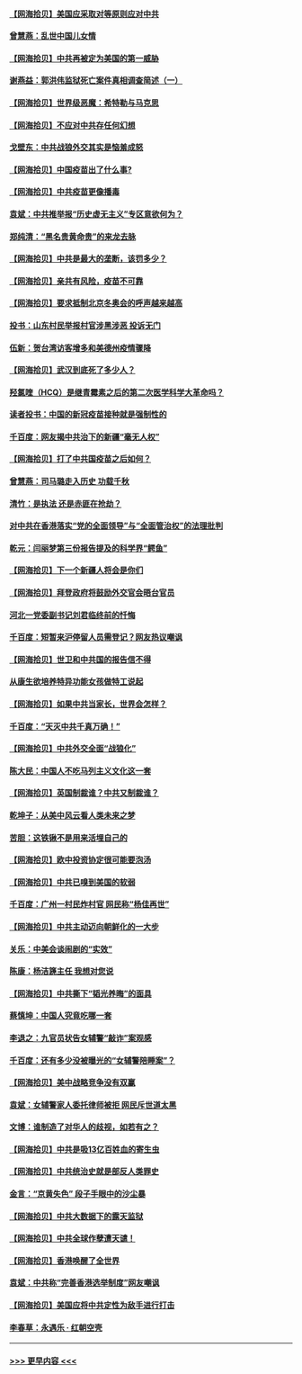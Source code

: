 #### [【网海拾贝】美国应采取对等原则应对中共](../pages/nsc993/n12889176.md?t=04200052) 
#### [曾慧燕：乱世中国儿女情](../pages/nsc993/n12887931.md?t=04200052) 
#### [【网海拾贝】中共再被定为美国的第一威胁](../pages/nsc993/n12887580.md?t=04200052) 
#### [谢燕益：郭洪伟监狱死亡案件真相调查简述（一）](../pages/nsc993/n12885648.md?t=04200052) 
#### [【网海拾贝】世界级恶魔：希特勒与马克思](../pages/nsc993/n12884062.md?t=04200052) 
#### [【网海拾贝】不应对中共存任何幻想](../pages/nsc993/n12881460.md?t=04200052) 
#### [戈壁东：中共战狼外交其实是恼羞成怒](../pages/nsc993/n12880392.md?t=04200052) 
#### [【网海拾贝】中国疫苗出了什么事?](../pages/nsc993/n12879124.md?t=04200052) 
#### [【网海拾贝】中共疫苗更像播毒](../pages/nsc993/n12876631.md?t=04200052) 
#### [袁斌：中共推举报“历史虚无主义”专区意欲何为？](../pages/nsc993/n12876530.md?t=04200052) 
#### [郑纯清：“黑名贵黄命贵”的来龙去脉](../pages/nsc993/n12875589.md?t=04200052) 
#### [【网海拾贝】中共是最大的垄断，该罚多少？](../pages/nsc993/n12874006.md?t=04200052) 
#### [【网海拾贝】亲共有风险，疫苗不可靠](../pages/nsc993/n12872224.md?t=04200052) 
#### [【网海拾贝】要求抵制北京冬奥会的呼声越来越高](../pages/nsc993/n12868962.md?t=04200052) 
#### [投书：山东村民举报村官涉黑涉恶 投诉无门](../pages/nsc993/n12869726.md?t=04200052) 
#### [伍新：贺台湾访客增多和美德州疫情骤降](../pages/nsc993/n12865651.md?t=04200052) 
#### [【网海拾贝】武汉到底死了多少人？](../pages/nsc993/n12863707.md?t=04200052) 
#### [羟氯喹（HCQ）是继青霉素之后的第二次医学科学大革命吗？](../pages/nsc993/n12638564.md?t=04200052) 
#### [读者投书：中国的新冠疫苗接种就是强制性的](../pages/nsc993/n12859932.md?t=04200052) 
#### [千百度：网友揭中共治下的新疆“毫无人权”](../pages/nsc993/n12858385.md?t=04200052) 
#### [【网海拾贝】打了中共国疫苗之后如何？](../pages/nsc993/n12857866.md?t=04200052) 
#### [曾慧燕：司马璐走入历史 功载千秋](../pages/nsc993/n12856996.md?t=04200052) 
#### [清竹：是执法 还是赤匪在抢劫？](../pages/nsc993/n12856952.md?t=04200052) 
#### [对中共在香港落实“党的全面领导”与“全面管治权”的法理批判](../pages/nsc993/n12856929.md?t=04200052) 
#### [乾元：闫丽梦第三份报告提及的科学界“鳄鱼”](../pages/nsc993/n12855985.md?t=04200052) 
#### [【网海拾贝】下一个新疆人将会是你们](../pages/nsc993/n12855864.md?t=04200052) 
#### [【网海拾贝】拜登政府将鼓励外交官会晤台官员](../pages/nsc993/n12853615.md?t=04200052) 
#### [河北一党委副书记刘君临终前的忏悔](../pages/nsc993/n12849420.md?t=04200052) 
#### [千百度：短暂来沪停留人员需登记？网友热议嘲讽](../pages/nsc993/n12853497.md?t=04200052) 
#### [【网海拾贝】世卫和中共国的报告信不得](../pages/nsc993/n12850902.md?t=04200052) 
#### [从康生欲培养特异功能女孩做特工说起](../pages/nsc993/n12849289.md?t=04200052) 
#### [【网海拾贝】如果中共当家长，世界会怎样？](../pages/nsc993/n12848436.md?t=04200052) 
#### [千百度：“天灭中共千真万确！”](../pages/nsc993/n12845659.md?t=04200052) 
#### [【网海拾贝】中共外交全面“战狼化”](../pages/nsc993/n12845607.md?t=04200052) 
#### [陈大民：中国人不吃马列主义文化这一套](../pages/nsc993/n12842496.md?t=04200052) 
#### [【网海拾贝】英国制裁谁？中共又制裁谁？](../pages/nsc993/n12840909.md?t=04200052) 
#### [乾坤子：从美中风云看人类未来之梦](../pages/nsc993/n12840590.md?t=04200052) 
#### [苦胆：这铁锹不是用来活埋自己的](../pages/nsc993/n12839512.md?t=04200052) 
#### [【网海拾贝】欧中投资协定很可能要泡汤](../pages/nsc993/n12835122.md?t=04200052) 
#### [【网海拾贝】中共已嗅到美国的软弱](../pages/nsc993/n12832411.md?t=04200052) 
#### [千百度：广州一村民炸村官 网民称“杨佳再世”](../pages/nsc993/n12832380.md?t=04200052) 
#### [【网海拾贝】中共主动迈向朝鲜化的一大步](../pages/nsc993/n12829887.md?t=04200052) 
#### [关乐：中美会谈闹剧的“实效”](../pages/nsc993/n12826698.md?t=04200052) 
#### [陈康：杨洁篪主任  我想对您说](../pages/nsc993/n12826609.md?t=04200052) 
#### [【网海拾贝】中共撕下“韬光养晦”的面具](../pages/nsc993/n12826459.md?t=04200052) 
#### [蔡慎坤：中国人究竟吃哪一套](../pages/nsc993/n12826010.md?t=04200052) 
#### [李退之：九官员状告女辅警“敲诈”案观感](../pages/nsc993/n12823984.md?t=04200052) 
#### [千百度：还有多少没被曝光的“女辅警陪睡案”？](../pages/nsc993/n12822136.md?t=04200052) 
#### [【网海拾贝】美中战略竞争没有双赢](../pages/nsc993/n12822105.md?t=04200052) 
#### [袁斌：女辅警家人委托律师被拒 网民斥世道太黑](../pages/nsc993/n12822004.md?t=04200052) 
#### [文博：谁制造了对华人的歧视，如若有之？](../pages/nsc993/n12821635.md?t=04200052) 
#### [【网海拾贝】中共是吸13亿百姓血的寄生虫](../pages/nsc993/n12819191.md?t=04200052) 
#### [【网海拾贝】中共统治史就是部反人类罪史](../pages/nsc993/n12816738.md?t=04200052) 
#### [金言：“京黄失色” 段子手眼中的沙尘暴](../pages/nsc993/n12815700.md?t=04200052) 
#### [【网海拾贝】中共大数据下的露天监狱](../pages/nsc993/n12811075.md?t=04200052) 
#### [【网海拾贝】中共全球作孽遭天谴！](../pages/nsc993/n12810258.md?t=04200052) 
#### [【网海拾贝】香港唤醒了全世界](../pages/nsc993/n12809100.md?t=04200052) 
#### [袁斌：中共称“完善香港选举制度”网友嘲讽](../pages/nsc993/n12808994.md?t=04200052) 
#### [【网海拾贝】美国应将中共定性为敌手进行打击](../pages/nsc993/n12806870.md?t=04200052) 
#### [李春草：永遇乐 · 红朝空壳](../pages/nsc993/n12805365.md?t=04200052) 

----
#### [ >>> 更早内容 <<< ](../indexes/nsc993-earlier.md)
